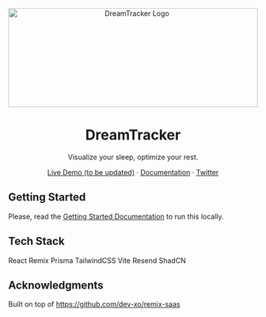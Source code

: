 <div align="center">
<img src="https://unsplash.com/photos/black-digital-alarm-clock-at-11-00-toX2sYnycCw?utm_content=creditShareLink&utm_medium=referral&utm_source=unsplash" width="100%" height="200px" alt="DreamTracker Logo">
</div>

<h1 align="center">
DreamTracker
</h1>

<div align="center">
  <p>
Visualize your sleep, optimize your rest.  </p>
</div>

<div align="center">
  <p>
    <a href="">Live Demo (to be updated)</a>
    ·
    <a href="https://github.com/timeowilliams/health-data-visualizertree/main/docs">Documentation</a>
    ·
    <a href="https://twitter.com/timeowilliams">Twitter</a>
  </p>
</div>

## Getting Started

Please, read the [Getting Started Documentation](https://github.com/timeowilliams/health-data-visualizer/tree/main/docs#remix-saas-documentation) to run this locally.

## Tech Stack

React
Remix
Prisma
TailwindCSS
Vite
Resend
ShadCN

## Acknowledgments

Built on top of https://github.com/dev-xo/remix-saas
